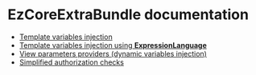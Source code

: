# EzCoreExtraBundle documentation

- [Template variables injection](template_variables_injection.md)
- [Template variables injection using **ExpressionLanguage**](view_parameters_expressions.md)
- [View parameters providers (dynamic variables injection)](view_parameters_providers.md)
- [Simplified authorization checks](simplified_auth_checks.md)
